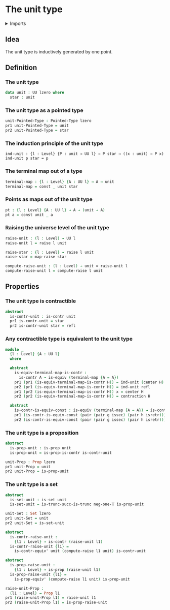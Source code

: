 #  The unit type

<details><summary>Imports</summary>
```agda
module foundation.unit-type where
open import foundation-core.constant-maps
open import foundation-core.contractible-types
open import foundation-core.dependent-pair-types
open import foundation-core.equivalences
open import foundation-core.identity-types
open import foundation-core.propositions
open import foundation-core.sets
open import foundation-core.truncated-types
open import foundation-core.truncation-levels
open import foundation-core.universe-levels
open import foundation.raising-universe-levels
open import structured-types.pointed-types
```
</details>

## Idea

The unit type is inductively generated by one point.

## Definition

### The unit type

```agda
data unit : UU lzero where
  star : unit
```

### The unit type as a pointed type

```agda
unit-Pointed-Type : Pointed-Type lzero
pr1 unit-Pointed-Type = unit
pr2 unit-Pointed-Type = star
```

### The induction principle of the unit type

```
ind-unit : {l : Level} {P : unit → UU l} → P star → ((x : unit) → P x)
ind-unit p star = p
```

### The terminal map out of a type

```agda
terminal-map : {l : Level} {A : UU l} → A → unit
terminal-map = const _ unit star
```

### Points as maps out of the unit type

```agda
pt : {l : Level} {A : UU l} → A → (unit → A)
pt a = const unit _ a
```

### Raising the universe level of the unit type

```agda
raise-unit : (l : Level) → UU l
raise-unit l = raise l unit

raise-star : {l : Level} → raise l unit
raise-star = map-raise star

compute-raise-unit : (l : Level) → unit ≃ raise-unit l
compute-raise-unit l = compute-raise l unit
```

## Properties

### The unit type is contractible

```agda
abstract
  is-contr-unit : is-contr unit
  pr1 is-contr-unit = star
  pr2 is-contr-unit star = refl
```

### Any contractible type is equivalent to the unit type

```agda
module _
  {l : Level} {A : UU l}
  where

  abstract
    is-equiv-terminal-map-is-contr :
      is-contr A → is-equiv (terminal-map {A = A})
    pr1 (pr1 (is-equiv-terminal-map-is-contr H)) = ind-unit (center H)
    pr2 (pr1 (is-equiv-terminal-map-is-contr H)) = ind-unit refl
    pr1 (pr2 (is-equiv-terminal-map-is-contr H)) x = center H
    pr2 (pr2 (is-equiv-terminal-map-is-contr H)) = contraction H

  abstract
    is-contr-is-equiv-const : is-equiv (terminal-map {A = A}) → is-contr A
    pr1 (is-contr-is-equiv-const (pair (pair g issec) (pair h isretr))) = h star
    pr2 (is-contr-is-equiv-const (pair (pair g issec) (pair h isretr))) = isretr
```

### The unit type is a proposition

```agda
abstract
  is-prop-unit : is-prop unit
  is-prop-unit = is-prop-is-contr is-contr-unit

unit-Prop : Prop lzero
pr1 unit-Prop = unit
pr2 unit-Prop = is-prop-unit
```

### The unit type is a set

```agda
abstract
  is-set-unit : is-set unit
  is-set-unit = is-trunc-succ-is-trunc neg-one-𝕋 is-prop-unit

unit-Set : Set lzero
pr1 unit-Set = unit
pr2 unit-Set = is-set-unit
```

```agda
abstract
  is-contr-raise-unit :
    {l1 : Level} → is-contr (raise-unit l1)
  is-contr-raise-unit {l1} =
    is-contr-equiv' unit (compute-raise l1 unit) is-contr-unit

abstract
  is-prop-raise-unit :
    {l1 : Level} → is-prop (raise-unit l1)
  is-prop-raise-unit {l1} =
    is-prop-equiv' (compute-raise l1 unit) is-prop-unit

raise-unit-Prop :
  (l1 : Level) → Prop l1
pr1 (raise-unit-Prop l1) = raise-unit l1
pr2 (raise-unit-Prop l1) = is-prop-raise-unit
```
